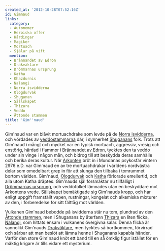 ```yaml
---
created_at: '2012-10-28T07:52:16Z'
id: Gimnaud
links:
  category:
  - Autonomer
  - Heroiska offer
  - Hårdingar
  - Magiker
  - Mortuach
  - Själar på vift
  mention:
  - Brännandet av Edron
  - Drakväktare
  - Drömmarnas ursprung
  - Katha
  - Khazdurnis
  - Nalangi
  - Norra isvidderna
  - Ologdurvak
  - Shuganan
  - Sällskapet
  - Thizara
  - Veddo
  - Åttonde stammen
title: 'Gim''naud'
---
```


Gim'naud var en blåvit mortuachdrake som levde på de [Norra isvidderna], och vördades av
[veddostammarna] där, i synnerhet [Shuganans] folk. Trots att Gim'naud i mångt och mycket var en
typisk mortuach, aggressiv, vresig och enstörig, härdad i flammor i [Brännandet av Edron], tycktes
den ta veddo under sin vinge i någon mån, och bidrog till att beskydda deras samhälle och berika
deras kultur. När [Arkonten] bröt in i Mundanas psykosfär vintern 2976 e.D. var Gim'naud en av tre
mortuachdrakar i världens nordvästra delar som omedelbart grep in för att slunga den tillbaka i
tomrummet bortom världen. Gim'naud, [Ologdurvak] och [Katha] förlorade emellertid, och alla utom
Katha dräptes. Gim'nauds själ försmäktar nu tillfälligt i [Drömmarnas ursprung], och veddofolket
lämnades utan en beskyddare mot Arkontens vrede. [Sällskapet] bemäktigade sig Gim'nauds kropp, och
har enligt uppgift framställt vapen, rustningar, kongelat och alkemiska mixturer av den, i
förberedelse för sitt fälttåg mot världen.

Vulkanen Gim'naud bebodde på isvidderna står nu tom, plundrad av den [Åttonde stammen], men i
Shuganans by återfann [Thizara] en liten flicka, [Nalangi], som hittats ensam i vulkanens övergivna
salar. Denna flicka är sannolikt Gim'nauds [Drakväktare], men tycktes så bortkommen, förvirrad och
sårbar att man beslöt att lämna henne i Shuganans kapabla händer. Varför den store Gim'naud knöt ett
band till en så ömklig figur istället för en mäktig krigare är tills vidare ett mysterium.

  [Norra isvidderna]: Norra_isvidderna
  [veddostammarna]: Veddo
  [Shuganans]: Shuganan
  [Brännandet av Edron]: Brännandet_av_Edron
  [Arkonten]: Khazdurnis
  [Ologdurvak]: Ologdurvak
  [Katha]: Katha
  [Drömmarnas ursprung]: Drömmarnas_ursprung
  [Sällskapet]: Sällskapet
  [Åttonde stammen]: Åttonde_stammen
  [Thizara]: Thizara
  [Nalangi]: Nalangi
  [Drakväktare]: Drakväktare